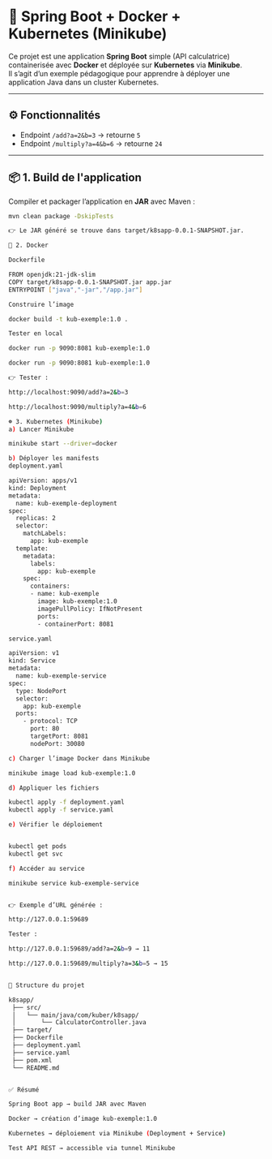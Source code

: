 # 🚀 Spring Boot + Docker + Kubernetes (Minikube)

Ce projet est une application **Spring Boot** simple (API calculatrice) containerisée avec **Docker** et déployée sur **Kubernetes** via **Minikube**.  
Il s’agit d’un exemple pédagogique pour apprendre à déployer une application Java dans un cluster Kubernetes.

---

## ⚙️ Fonctionnalités

- Endpoint `/add?a=2&b=3` → retourne `5`
- Endpoint `/multiply?a=4&b=6` → retourne `24`

---

## 📦 1. Build de l'application

Compiler et packager l’application en **JAR** avec Maven :

```bash
mvn clean package -DskipTests

👉 Le JAR généré se trouve dans target/k8sapp-0.0.1-SNAPSHOT.jar.

🐳 2. Docker

Dockerfile

FROM openjdk:21-jdk-slim
COPY target/k8sapp-0.0.1-SNAPSHOT.jar app.jar
ENTRYPOINT ["java","-jar","/app.jar"]

Construire l’image

docker build -t kub-exemple:1.0 .

Tester en local

docker run -p 9090:8081 kub-exemple:1.0

docker run -p 9090:8081 kub-exemple:1.0

👉 Tester :

http://localhost:9090/add?a=2&b=3

http://localhost:9090/multiply?a=4&b=6

☸️ 3. Kubernetes (Minikube)
a) Lancer Minikube

minikube start --driver=docker

b) Déployer les manifests
deployment.yaml

apiVersion: apps/v1
kind: Deployment
metadata:
  name: kub-exemple-deployment
spec:
  replicas: 2
  selector:
    matchLabels:
      app: kub-exemple
  template:
    metadata:
      labels:
        app: kub-exemple
    spec:
      containers:
      - name: kub-exemple
        image: kub-exemple:1.0
        imagePullPolicy: IfNotPresent
        ports:
        - containerPort: 8081

service.yaml

apiVersion: v1
kind: Service
metadata:
  name: kub-exemple-service
spec:
  type: NodePort
  selector:
    app: kub-exemple
  ports:
    - protocol: TCP
      port: 80
      targetPort: 8081
      nodePort: 30080

c) Charger l’image Docker dans Minikube

minikube image load kub-exemple:1.0

d) Appliquer les fichiers

kubectl apply -f deployment.yaml
kubectl apply -f service.yaml

e) Vérifier le déploiement


kubectl get pods
kubectl get svc

f) Accéder au service

minikube service kub-exemple-service


👉 Exemple d’URL générée :

http://127.0.0.1:59689

Tester :

http://127.0.0.1:59689/add?a=2&b=9 → 11

http://127.0.0.1:59689/multiply?a=3&b=5 → 15


📂 Structure du projet

k8sapp/
 ├── src/
 │   └── main/java/com/kuber/k8sapp/
 │       └── CalculatorController.java
 ├── target/
 ├── Dockerfile
 ├── deployment.yaml
 ├── service.yaml
 ├── pom.xml
 └── README.md


✅ Résumé

Spring Boot app → build JAR avec Maven

Docker → création d’image kub-exemple:1.0

Kubernetes → déploiement via Minikube (Deployment + Service)

Test API REST → accessible via tunnel Minikube

